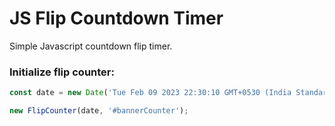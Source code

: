 # JS Flip Countdown Timer

Simple Javascript countdown flip timer.

### Initialize flip counter:

```javascript
const date = new Date('Tue Feb 09 2023 22:30:10 GMT+0530 (India Standard Time)');

new FlipCounter(date, '#bannerCounter');
```
